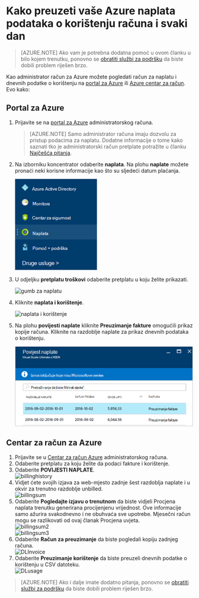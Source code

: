 <properties
    pageTitle="Kako preuzeti vaše Azure naplata podataka o korištenju računa i dnevnu | Microsoft Azure"
    description="U članku se opisuje kako preuzeti Azure račun za naplatu i dnevnih podataka o korištenju"
    services=""
    documentationCenter=""
    authors="genlin"
    manager="mbaldwin"
    editor=""
    tags="billing"
    />

<tags
    ms.service="billing"
    ms.workload="na"
    ms.tgt_pltfrm="na"
    ms.devlang="na"
    ms.topic="article"
    ms.date="10/10/2016"
    ms.author="genli"/>

# <a name="how-to-download-your-azure-billing-invoice-and-daily-usage-data"></a>Kako preuzeti vaše Azure naplata podataka o korištenju računa i svaki dan

> [AZURE.NOTE] Ako vam je potrebna dodatna pomoć u ovom članku u bilo kojem trenutku, ponovno se [obratiti službi za podršku](https://portal.azure.com/?#blade/Microsoft_Azure_Support/HelpAndSupportBlade) da biste dobili problem riješen brzo.

Kao administrator račun za Azure možete pogledati račun za naplatu i dnevnih podatke o korištenju na [portal za Azure](https://portal.azure.com) ili [Azure centar za račun](https://account.windowsazure.com/subscriptions). Evo kako:

## <a name="azure-portal"></a>Portal za Azure

1. Prijavite se na [portal za Azure](https://portal.azure.com) administratorskog računa.

    >[AZURE.NOTE] Samo administrator računa imaju dozvolu za pristup podacima za naplatu. Dodatne informacije o tome kako saznati tko je administratorski račun pretplate potražite u članku [Najčešća pitanja](billing-subscription-transfer.md#faq).

2. Na izborniku koncentrator odaberite **naplata**. Na plohu **naplate** možete pronaći neki korisne informacije kao što su sljedeći datum plaćanja.

    ![gumb za naplatu](./media/billing-download-azure-invoice-daily-usage-date/billing1.png)
3. U odjeljku **pretplatu troškovi** odaberite pretplatu u koju želite prikazati.

    ![gumb za naplatu](./media/billing-download-azure-invoice-daily-usage-date/billing2.png)
4. Kliknite **naplata i korištenje**.

    ![naplata i korištenje](./media/billing-download-azure-invoice-daily-usage-date/billing3.png)

5. Na plohu **povijesti naplate** kliknite **Preuzimanje fakture** omogućili prikaz kopije računa. Kliknite na razdoblje naplate za prikaz dnevnih podataka o korištenju.

    ![detaljima o naplati](./media/billing-download-azure-invoice-daily-usage-date/billing4.png)

## <a name="azure-account-center"></a>Centar za račun za Azure

1. Prijavite se u [Centar za račun Azure](https://account.windowsazure.com/subscriptions) administratorskog računa.
2. Odaberite pretplatu za koju želite da podaci fakture i korištenje.
3. Odaberite **POVIJESTI NAPLATE**. </br>![billinghistory](./media/billing-download-azure-invoice-daily-usage-date/Billinghisotry.png)
4. Vidjet ćete svojih izjava za web-mjesto zadnje šest razdoblja naplate i u okvir za trenutno razdoblje unbilled. </br>![billingsum](./media/billing-download-azure-invoice-daily-usage-date/billingSum.png)</br>
5. Odaberite **Pogledajte izjavu o trenutnom** da biste vidjeli Procjena naplata trenutku generirana procijenjenu vrijednost. Ove informacije samo ažurira svakodnevno i ne obuhvaća sve upotrebe. Mjesečni račun mogu se razlikovati od ovaj članak Procjena uvjeta.</br>![billingsum2](./media/billing-download-azure-invoice-daily-usage-date/billingSum2.png)</br>![billingsum3](./media/billing-download-azure-invoice-daily-usage-date/billingSum3.png)</br>
6. Odaberite **Račun za preuzimanje** da biste pogledali kopiju zadnjeg računa. </br>![DLInvoice](./media/billing-download-azure-invoice-daily-usage-date/DLInvoice1.png)
7. Odaberite **Preuzimanje korištenje** da biste preuzeli dnevnih podatke o korištenju u CSV datoteku.</br>![DLusage](./media/billing-download-azure-invoice-daily-usage-date/DLusage.png)

> [AZURE.NOTE] Ako i dalje imate dodatno pitanja, ponovno se [obratiti službi za podršku](https://portal.azure.com/?#blade/Microsoft_Azure_Support/HelpAndSupportBlade) da biste dobili problem riješen brzo.
